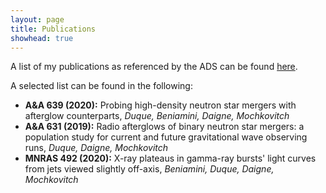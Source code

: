 ```yaml
---
layout: page
title: Publications
showhead: true
---
```


A list of my publications as referenced by the ADS can be found [here](https://ui.adsabs.harvard.edu/search/q=author%3A%22duque%2C%20r%22%20AND%20year%3A20**%20AND%20collection%3Aastronomy&sort=date%20desc%2C%20bibcode%20desc&p_=0).

A selected list can be found in the following:

* **A&A 639 (2020):** Probing high-density neutron star mergers with afterglow counterparts, *Duque, Beniamini, Daigne, Mochkovitch*
* **A&A 631 (2019):** Radio afterglows of binary neutron star mergers: a population study for current and future gravitational wave observing runs, *Duque, Daigne, Mochkovitch*
* **MNRAS 492 (2020):** X-ray plateaus in gamma-ray bursts' light curves from jets viewed slightly off-axis, *Beniamini, Duque, Daigne, Mochkovitch*

